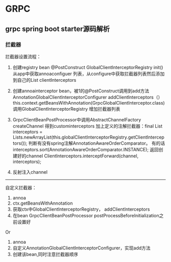 # GRPC
## grpc spring boot starter源码解析
### 拦截器
拦截器设置流程：
1. 创建registry bean
	@PostConstruct
	GlobalClientInterceptorRegistry init()
	从app中获取annoaconfiguer 列表，从configure中获取拦截器列表然后添加到自己的List<ClientInterceptor> clientInterceptors
	
2.  创建annoainterceptor bean，被1的@PostConstruct调用到add方法
	AnnotationGlobalClientInterceptorConfigurer addClientInterceptors（）
			this.context.getBeansWithAnnotation(GrpcGlobalClientInterceptor.class)
			调用GlobalClientInterceptorRegistry 增加拦截器列表
	
2. GrpcClientBeanPostProcessor中调用AbstractChannelFactory createChannel
    得到custominterceptors
	加上定义的注解拦截器：final List<ClientInterceptor> interceptors =
                Lists.newArrayList(this.globalClientInterceptorRegistry.getClientInterceptors());
	判断有没有spring注解AnnotationAwareOrderComparator。
	有的话interceptors.sort(AnnotationAwareOrderComparator.INSTANCE);
	返回创建好的channel ClientInterceptors.interceptForward(channel, interceptors);
	
3. 反射注入channel

-----
自定义拦截器：
1. annoa
2. ctx.getBeansWithAnnotation
3. 获取ctx中GlobalClientInterceptorRegistry， addClientInterceptors
4. 在bean GrpcClientBeanPostProcessor postProcessBeforeInitialization之前设置好

Or

1. annoa
2. 自定义AnnotationGlobalClientInterceptorConfigurer，实现add方法
3. 创建该bean,同时注意拦截器顺序
